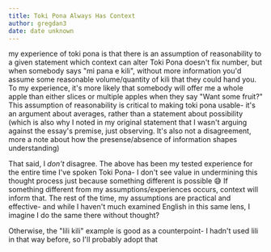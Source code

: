 ```yaml
---
title: Toki Pona Always Has Context
author: gregdan3
date: date unknown
---
```



<!-- toc -->



<!-- tocstop -->

my experience of toki pona is that there is an assumption of reasonability to a given statement which context can alter
Toki Pona doesn't fix number, but when somebody says "mi pana e kili", without more information you'd assume some reasonable volume/quantity of kili that they could hand you. To my experience, it's more likely that somebody will offer me a whole apple than either slices or multiple apples when they say "Want some fruit?"
This assumption of reasonability is critical to making toki pona usable- it's an argument about averages, rather than a statement about possibility
(which is also why I noted in my original statement that I wasn't arguing against the essay's premise, just observing. It's also not a disagreement, more a note about how the presense/absence of information shapes understanding)

That said, I _don't_ disagree. The above has been my tested experience for the entire time I've spoken Toki Pona- I don't see value in undermining this thought process just because something different is possible :sweat_smile: If something different from my assumptions/experiences occurs, context will inform that. The rest of the time, my assumptions are practical and effective- and while I haven't much examined English in this same lens, I imagine I do the same there without thought?

Otherwise, the "lili kili" example is good as a counterpoint- I hadn't used lili in that way before, so I'll probably adopt that





